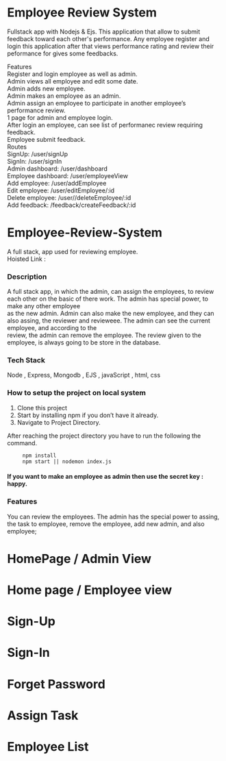 
<!DOCTYPE html>
<html>

<head>
  <meta charset="utf-8">
  <meta name="viewport" content="width=device-width, initial-scale=1.0">
  <title>Welcome file</title>
  <link rel="stylesheet" href="https://stackedit.io/style.css" />
</head>

<body class="stackedit">
  <div class="stackedit__html"><h1>Employee Review System</h1>

Fullstack app with Nodejs &amp; Ejs.
This application that allow to submit feedback toward each other's performance. Any employee register and login this application after that views performance rating and review their peformance for gives some feedbacks.
<p>Features<br>
Register and login employee as well as admin.<br>
Admin views all employee and edit some date.<br>
Admin adds new employee.<br>
Admin makes an employee as an admin.<br>
Admin assign an employee to participate in another employee’s performance review.<br>
1 page for admin and employee login.<br>
After login an employee, can see list of performanec review requiring feedback.<br>
Employee submit feedback.<br>
Routes<br>
SignUp: /user/signUp<br>
SignIn: /user/signIn<br>
Admin dashboard: /user/dashboard<br>
Employee dashboard: /user/employeeView<br>
Add employee: /user/addEmployee<br>
Edit employee: /user/editEmployee/:id<br>
Delete employee: /user//deleteEmployee/:id<br>
Add feedback: /feedback/createFeedback/:id</p>

<h1 id="employee-review-system">Employee-Review-System</h1>
<p>A full stack, app used for reviewing employee.<br>
Hoisted Link :</p>
<h3 id="description">Description</h3>
<p>A full stack app, in which the admin, can assign the employees, to review each other on the basic of there work. The admin has special power, to make any other employee<br>
as the new admin. Admin can also make the new employee, and they can also assing, the reviewer and revieweee. The admin can see the current employee, and according to the<br>
review, the admin can remove the employee. The review given to the employee, is always going to be store in the database.</p>
<h3 id="tech-stack">Tech Stack</h3>
<p>Node , Express, Mongodb , EJS , javaScript , html, css</p>
<h3 id="how-to-setup-the-project-on-local-system">How to setup the project on local system</h3>
<ol>
<li>Clone this project</li>
<li>Start by installing npm if you don’t have it already.</li>
<li>Navigate to Project Directory.</li>
</ol>
<p>After reaching the project directory you have to run the following the command.</p>
<pre><code>     npm install 
     npm start || nodemon index.js
</code></pre>
<h4 id="if-you-want-to-make-an-employee-as-admin-then-use-the-secret-key--happy.">If you want to make an employee as admin then use the secret key : happy.</h4>
<h3 id="features">Features</h3>
<p>You can review the employees. The admin has the special power to assing, the task to employee, remove the employee, add new admin, and also employee;</p>
<h1 id="homepage--admin-view">HomePage / Admin View</h1>
<h1 id="home-page--employee-view">Home page / Employee view</h1>
<h1 id="sign-up">Sign-Up</h1>
<h1 id="sign-in">Sign-In</h1>
<h1 id="forget-password">Forget Password</h1>
<h1 id="assign-task">Assign Task</h1>
<h1 id="employee-list">Employee List</h1>
</div>
</body>

</html>
